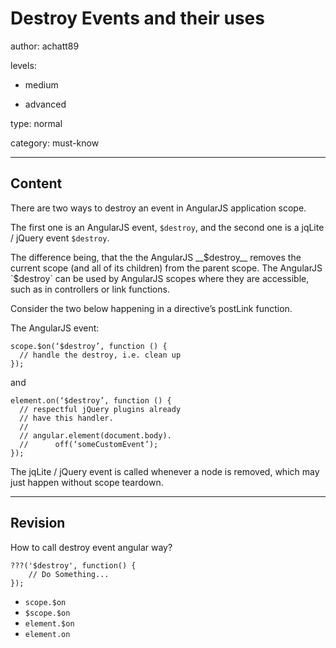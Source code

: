 # Destroy Events and their uses
author: achatt89

levels:

  - medium

  - advanced

type: normal

category: must-know

---
## Content

There are two ways to destroy an event in AngularJS application scope.

The first one is an AngularJS event, `$destroy`, and the second one is a jqLite / jQuery event `$destroy`. 

The difference being, that the the AngularJS __$destroy__ removes the current scope (and all of its children) from the parent scope. The AngularJS `$destroy` can be used by AngularJS scopes where they are accessible, such as in controllers or link functions.

Consider the two below happening in a directive’s postLink function. 

The AngularJS event:

```
scope.$on(‘$destroy’, function () {
  // handle the destroy, i.e. clean up
});

```

and

```
element.on(‘$destroy’, function () {
  // respectful jQuery plugins already
  // have this handler.
  //
  // angular.element(document.body).
  //      off(‘someCustomEvent’);
});

```

The jqLite / jQuery event is called whenever a node is removed, which may just happen without scope teardown.

---
## Revision

How to call destroy event angular way?

```
???('$destroy', function() {
    // Do Something...
});
```

* `scope.$on`
* `$scope.$on`
* `element.$on`
* `element.on`
